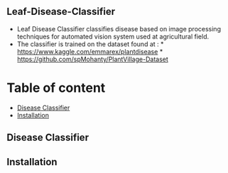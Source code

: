 ## Leaf-Disease-Classifier

* Leaf Disease Classifier classifies disease based on image processing techniques for automated vision system used at agricultural field. 
* The classifier is trained on the dataset found at :
      * https://www.kaggle.com/emmarex/plantdisease
      * https://github.com/spMohanty/PlantVillage-Dataset

# Table of content
- [Disease Classifier](#classifierInfo)
- [Installation](#installation)

## Disease Classifier

## Installation
